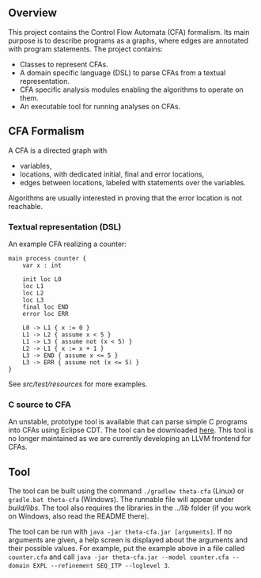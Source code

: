 ## Overview

This project contains the Control Flow Automata (CFA) formalism. Its main purpose is to describe programs as a graphs, where edges are annotated with program statements. The project contains:

* Classes to represent CFAs.
* A domain specific language (DSL) to parse CFAs from a textual representation.
* CFA specific analysis modules enabling the algorithms to operate on them.
* An executable tool for running analyses on CFAs.

## CFA Formalism

A CFA is a directed graph with

* variables,
* locations, with dedicated initial, final and error locations,
* edges between locations, labeled with statements over the variables.

Algorithms are usually interested in proving that the error location is not reachable.

### Textual representation (DSL)

An example CFA realizing a counter:

```
main process counter {
    var x : int

    init loc L0
    loc L1
    loc L2
    loc L3
    final loc END
    error loc ERR

    L0 -> L1 { x := 0 }
    L1 -> L2 { assume x < 5 }
    L1 -> L3 { assume not (x < 5) }
    L2 -> L1 { x := x + 1 }
    L3 -> END { assume x <= 5 }
    L3 -> ERR { assume not (x <= 5) }
}
```

See _src/test/resources_ for more examples.

### C source to CFA

An unstable, prototype tool is available that can parse simple C programs into CFAs using Eclipse CDT. The tool can be downloaded [here](home.mit.bme.hu/~hajdua/theta/c-to-cfa.jar). This tool is no longer maintained as we are currently developing an LLVM frontend for CFAs.

## Tool

The tool can be built using the command `./gradlew theta-cfa` (Linux) or `gradle.bat theta-cfa` (Windows). The runnable file will appear under _build/libs_. The tool also requires the libraries in the _../lib_ folder (if you work on Windows, also read the README there).

The tool can be run with `java -jar theta-cfa.jar [arguments]`. If no arguments are given, a help screen is displayed about the arguments and their possible values. For example, put the example above in a file called `counter.cfa` and call `java -jar theta-cfa.jar --model counter.cfa --domain EXPL --refinement SEQ_ITP --loglevel 3`.